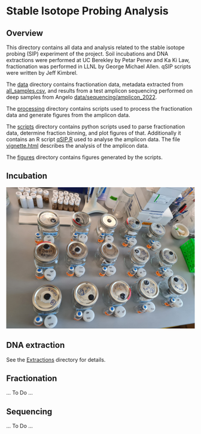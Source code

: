 # Stable Isotope Probing Analysis

## Overview
This directory contains all data and analysis related to the stable isotope probing (SIP) experiment of the project. Soil incubations and DNA extractions were performed at UC Berekley by Petar Penev and Ka Ki Law, fractionation was performed in LLNL by George Michael Allen. qSIP scripts were written by Jeff Kimbrel.

The [data](./data) directory contains fractionation data, metadata extracted from [all_samples.csv](../all_samples.csv), and results from a test amplicon sequencing performed on deep samples from Angelo [data/sequencing/amplicon_2022](./data/sequencing/amplicon_2022/).

The [processing](./processing) directory contains scripts used to process the fractionation data and generate figures from the amplicon data.

The [scripts](./scripts) directory contains python scripts used to parse fractionation data, determine fraction binning, and plot figures of that. Additionally it contains an R script [qSIP.R](./scripts/qSIP.R) used to analyse the amplicon data. The file [vignette.html](./vignette.html) describes the analysis of the amplicon data.

The [figures](./figures) directory contains figures generated by the scripts.

## Incubation
![Incubation set-up](Incubation_setup.jpg)

## DNA extraction
See the [Extractions](../Extractions) directory for details.

## Fractionation
... To Do ...

## Sequencing
... To Do ...